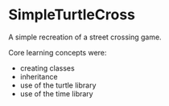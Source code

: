 # SimpleTurtleCross

A simple recreation of a street crossing game. 

Core learning concepts were:

- creating classes
- inheritance
- use of the turtle library
- use of the time library
